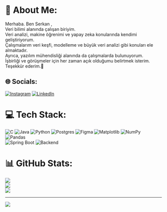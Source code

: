# 💫 About Me:
Merhaba. Ben Serkan , <br>Veri bilimi alanında çalışan biriyim.<br>Veri analizi, makine öğrenimi ve yapay zeka konularında kendimi geliştiriyorum.<br>Çalışmalarım veri keşfi, modelleme ve büyük veri analizi gibi konuları ele almaktadır.<br>Ayrıca, yazılım mühendisliği alanında da çalışmalarda bulunuyorum.<br>İşbirliği ve görüşmeler için her zaman açık olduğumu belirtmek isterim.<br>Teşekkür ederim.🚀


## 🌐 Socials:
[![Instagram](https://img.shields.io/badge/Instagram-%23E4405F.svg?logo=Instagram&logoColor=white)](https://instagram.com/serkancaneyvaz) [![LinkedIn](https://img.shields.io/badge/LinkedIn-%230077B5.svg?logo=linkedin&logoColor=white)](https://linkedin.com/in/serkan-can-eyvaz-610987254) 

# 💻 Tech Stack:
![C](https://img.shields.io/badge/c-%2300599C.svg?style=for-the-badge&logo=c&logoColor=white) ![Java](https://img.shields.io/badge/java-%23ED8B00.svg?style=for-the-badge&logo=openjdk&logoColor=white) ![Python](https://img.shields.io/badge/python-3670A0?style=for-the-badge&logo=python&logoColor=ffdd54) ![Postgres](https://img.shields.io/badge/postgres-%23316192.svg?style=for-the-badge&logo=postgresql&logoColor=white) ![Figma](https://img.shields.io/badge/figma-%23F24E1E.svg?style=for-the-badge&logo=figma&logoColor=white) ![Matplotlib](https://img.shields.io/badge/Matplotlib-%23ffffff.svg?style=for-the-badge&logo=Matplotlib&logoColor=black) ![NumPy](https://img.shields.io/badge/numpy-%23013243.svg?style=for-the-badge&logo=numpy&logoColor=white) ![Pandas](https://img.shields.io/badge/pandas-%23150458.svg?style=for-the-badge&logo=pandas&logoColor=white)  
![Spring Boot](https://img.shields.io/badge/Spring_Boot-Backend_Development-%23ff0000.svg?style=for-the-badge&logo=spring-boot)
![Backend](https://img.shields.io/badge/Backend_Development-%23800080.svg?style=for-the-badge&logo=backend&logoColor=white)

# 📊 GitHub Stats:
![](https://github-readme-stats.vercel.app/api?username=serkan-can-eyvaz&theme=radical&hide_border=false&include_all_commits=false&count_private=false)<br/>
![](https://github-readme-streak-stats.herokuapp.com/?user=serkan-can-eyvaz&theme=radical&hide_border=false)<br/>
![](https://github-readme-stats.vercel.app/api/top-langs/?username=serkan-can-eyvaz&theme=radical&hide_border=false&include_all_commits=false&count_private=false&layout=compact)

---
[![](https://visitcount.itsvg.in/api?id=serkan-can-eyvaz&icon=0&color=0)](https://visitcount.itsvg.in)

<!-- Proudly created with GPRM ( https://gprm.itsvg.in ) -->
